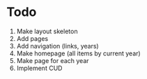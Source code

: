 # Todo

1. Make layout skeleton
2. Add pages
3. Add navigation (links, years)
4. Make homepage (all items by current year)
5. Make page for each year
6. Implement CUD
